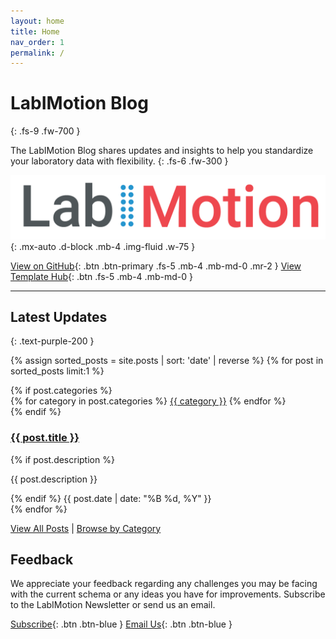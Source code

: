 ```yaml
---
layout: home
title: Home
nav_order: 1
permalink: /
---
```


# LabIMotion Blog
{: .fs-9 .fw-700 }

The LabIMotion Blog shares updates and insights to help you standardize your laboratory data with flexibility.
{: .fs-6 .fw-300 }

![LabIMotion Blog](assets/images/labimotion_logo.png){: .mx-auto .d-block .mb-4 .img-fluid .w-75 }

[View on GitHub](https://github.com/LabIMotion/labimotion){: .btn .btn-primary .fs-5 .mb-4 .mb-md-0 .mr-2 }
[View Template Hub](https://www.chemotion-repository.net/home/genericHub){: .btn .fs-5 .mb-4 .mb-md-0 }

---

## Latest Updates

{: .text-purple-200 }

{% assign sorted_posts = site.posts | sort: 'date' | reverse %}
{% for post in sorted_posts limit:1 %}
  <article class="post-preview">
    {% if post.categories %}
    <div class="post-categories">
      {% for category in post.categories %}
        <a href="./categories#{{ category | slugify }}" class="category-tag">{{ category }}</a>
      {% endfor %}
    </div>
    {% endif %}
    <h3 class="mt-3">
      <a href="{{ post.url | relative_url }}">{{ post.title }}</a>
    </h3>
    {% if post.description %}
      <p class="mb-1">{{ post.description }}</p>
    {% endif %}
    <time datetime="{{ post.date | date_to_xmlschema }}" class="fs-3 fw-500">{{ post.date | date: "%B %d, %Y" }}</time>
  </article>
{% endfor %}

[View All Posts](./blog/archive) | [Browse by Category](./blog/categories)

## Feedback

We appreciate your feedback regarding any challenges you may be facing with the current schema or any ideas you have for improvements. Subscribe to the LabIMotion Newsletter or send us an email.

[<i class="bi bi-envelope-at"></i> Subscribe](https://www.lists.kit.edu/sympa/subscribe/labimotion-users){: .btn .btn-blue }
[<i class="bi bi-envelope-at"></i> Email Us](mailto:chemotion-labimotion@lists.kit.edu){: .btn .btn-blue }

